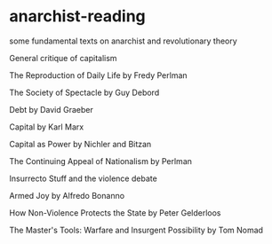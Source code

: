 # anarchist-reading
some fundamental texts on anarchist and revolutionary theory

General critique of capitalism

The Reproduction of Daily Life by Fredy Perlman

The Society of Spectacle by Guy Debord

Debt by David Graeber

Capital by Karl Marx

Capital as Power by Nichler and Bitzan

The Continuing Appeal of Nationalism by Perlman

Insurrecto Stuff and the violence debate

Armed Joy by Alfredo Bonanno

How Non-Violence Protects the State by Peter Gelderloos

The Master's Tools: Warfare and Insurgent Possibility by Tom Nomad
